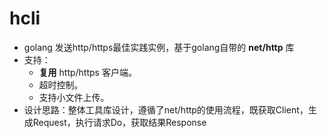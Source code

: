 # hcli
* golang 发送http/https最佳实践实例，基于golang自带的 __net/http__ 库
* 支持：
    * __复用__ http/https 客户端。
    * 超时控制。
    * 支持小文件上传。
* 设计思路：整体工具库设计，遵循了net/http的使用流程，既获取Client，生成Request，执行请求Do，获取结果Response


